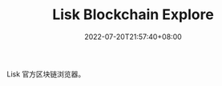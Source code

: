 ﻿---
weight: 
title: "Lisk Blockchain Explore"
description: "Lisk 官方区块链浏览器"
date: 2022-07-20T21:57:40+08:00
lastmod: 2022-07-20T16:45:40+08:00
draft: false
authors: ["seven"]
featuredImage: "lisk-blockchain-explore.jpg"
link: "https://legacy-explorer.lisk.com/"
tags: ["区块链浏览器","Lisk Blockchain Explore"]
categories: ["navigation"]
navigation: ["区块链浏览器"]
lightgallery: true
toc: true
pinned: false
recommend: false
recommend1: false
---
Lisk 官方区块链浏览器。
